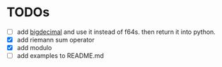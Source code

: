 # TODOs

- [ ] add [bigdecimal](https://docs.rs/bigdecimal/0.4.1/bigdecimal/) and use it instead of f64s. then return it into python.
- [x] add riemann sum operator
- [x] add modulo
- [ ] add examples to README.md
